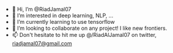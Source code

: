 - 👋 Hi, I’m @RiadJamal07
- 👀 I’m interested in deep learning, NLP, ...
- 🌱 I’m currently learning to use tensorflow 
- 💞️ I’m looking to collaborate on any project! I like new frontiers.
- 📫 Don't hesitate to hit me up @/RiadAlJamal07 on twitter, riadjamal07@gmail.com

<!---
RiadJamal07/RiadJamal07 is a ✨ special ✨ repository because its `README.md` (this file) appears on your GitHub profile.
You can click the Preview link to take a look at your changes.
--->
